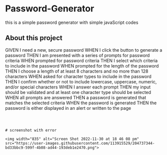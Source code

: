 # Password-Generator
this is a simple password generator with simple javaScript codes

## About this project

GIVEN I need a new, secure password
WHEN I click the button to generate a password
THEN I am presented with a series of prompts for password criteria
WHEN prompted for password criteria
THEN I select which criteria to include in the password
WHEN prompted for the length of the password
THEN I choose a length of at least 8 characters and no more than 128 characters
WHEN asked for character types to include in the password
THEN I confirm whether or not to include lowercase, uppercase, numeric, and/or special characters
WHEN I answer each prompt
THEN my input should be validated and at least one character type should be selected
WHEN all prompts are answered
THEN a password is generated that matches the selected criteria
WHEN the password is generated
THEN the password is either displayed in an alert or written to the page
```



# screenshot with error

<img width="835" alt="Screen Shot 2022-11-30 at 18 46 08 pm" src="https://user-images.githubusercontent.com/113915529/204737344-bd33bbc9-599f-4b08-ad44-193deb1e2470.png">
